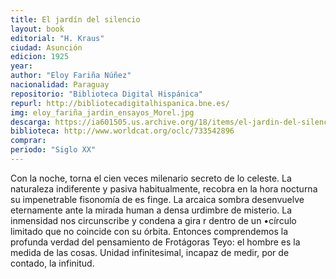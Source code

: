 ```yaml
---
title: El jardín del silencio
layout: book
editorial: "H. Kraus"
ciudad: Asunción
edicion: 1925
year: 
author: "Eloy Fariña Núñez"
nacionalidad: Paraguay
repositorio: "Biblioteca Digital Hispánica"
repurl: http://bibliotecadigitalhispanica.bne.es/
img: eloy_fariña_jardin_ensayos_Morel.jpg
descarga: https://ia601505.us.archive.org/18/items/el-jardin-del-silencio/El%20jardin%20del%20silencio.pdf
biblioteca: http://www.worldcat.org/oclc/733542896
comprar: 
periodo: "Siglo XX"
---
```

 

Con la noche, torna el cien veces milenario secreto de lo celeste. La naturaleza indiferente y pasiva habitualmente, recobra en la hora nocturna su impenetrable fisonomía de es finge. La arcaica sombra desenvuelve eternamente ante la mirada human a densa urdimbre de misterio. La inmensidad nos circunscribe y condena a gira r dentro de un •círculo limitado que no coincide con su órbita. Entonces comprendemos la profunda verdad del pensamiento de Frotágoras Teyo: el hombre es la medida de las cosas. Unidad infinitesimal, incapaz de medir, por de contado, la infinitud.
